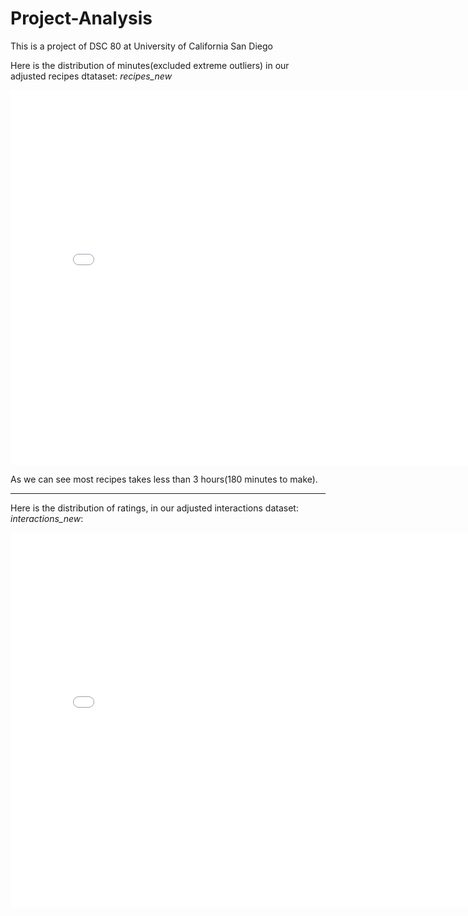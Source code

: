 # Project-Analysis
This is a project of DSC 80 at University of California San Diego


Here is the distribution of minutes(excluded extreme outliers) in our adjusted recipes dtataset: *recipes_new*
<iframe src="assets/minutes_distribution.html" width=800 height=600 frameBorder=0></iframe>

As we can see most recipes takes less than 3 hours(180 minutes to make).

---

Here is the distribution of ratings, in our adjusted interactions dataset: *interactions_new*:
<iframe src="assets/ratings_distribution.html" width=800 height=600 frameBorder=0></iframe>
